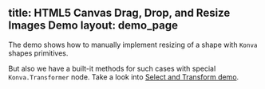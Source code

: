 title: HTML5 Canvas Drag, Drop, and Resize Images Demo
layout: demo_page
---

The demo shows how to manually implement resizing of a shape with `Konva` shapes primitives.

But also we have a built-it methods for such cases with special `Konva.Transformer` node. Take a look into [Select and Transform demo](/docs/select_and_transform/Basic_demo.html).

<!-- {% iframe /downloads/code/sandbox/Image_Resize.html %} -->

<!-- {% include_code Konva Drag, Drop, and Resize Images Demo sandbox/Image_Resize.html %} -->
